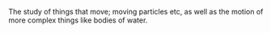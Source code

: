 The study of things that move; moving particles etc, as well as the
motion of more complex things like bodies of water.
